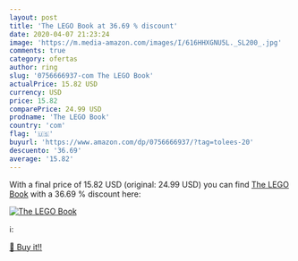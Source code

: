 ```yaml
---
layout: post
title: 'The LEGO Book at 36.69 % discount'
date: 2020-04-07 21:23:24
image: 'https://m.media-amazon.com/images/I/616HHXGNU5L._SL200_.jpg'
comments: true
category: ofertas
author: ring
slug: '0756666937-com The LEGO Book'
actualPrice: 15.82 USD
currency: USD
price: 15.82
comparePrice: 24.99 USD
prodname: 'The LEGO Book'
country: 'com'
flag: '🇺🇸'
buyurl: 'https://www.amazon.com/dp/0756666937/?tag=tolees-20'
descuento: '36.69'
average: '15.82'
---
```


With a final price of 15.82 USD (original: 24.99 USD) you can find [The LEGO Book](https://www.amazon.com/dp/0756666937/?tag=tolees-20) with a  36.69 % discount here:

[![The LEGO Book](https://m.media-amazon.com/images/I/616HHXGNU5L._SL200_.jpg)](https://www.amazon.com/dp/0756666937/?tag=tolees-20)

ℹ️:


[🛒 Buy it!!](https://www.amazon.com/dp/0756666937/?tag=tolees-20)
